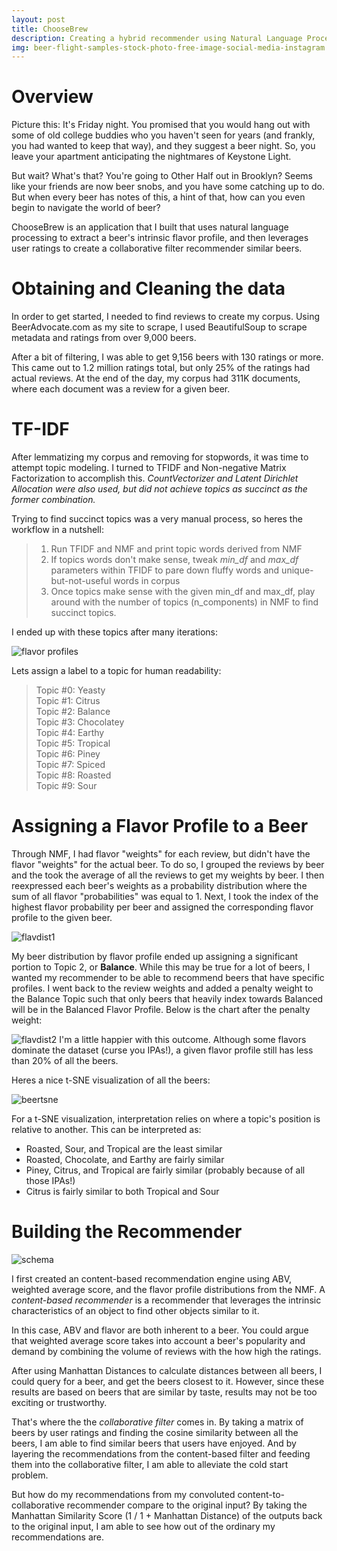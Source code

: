 ```yaml
---
layout: post
title: ChooseBrew
description: Creating a hybrid recommender using Natural Language Processing and user reviews
img: beer-flight-samples-stock-photo-free-image-social-media-instagram.jpg
---
```


# Overview
Picture this: It's Friday night. You promised that you would hang out with some of old college buddies who you haven't seen for years (and frankly, you had wanted to keep that way), and they suggest a beer night. So, you leave your apartment anticipating the nightmares of Keystone Light.  

But wait? What's that? You're going to Other Half out in Brooklyn? Seems like your friends are now beer snobs, and you have some catching up to do. But when every beer has notes of this, a hint of that, how can you even begin to navigate the world of beer?

ChooseBrew is an application that I built that uses natural language processing to extract a beer's intrinsic flavor profile, and then leverages user ratings to create a collaborative filter recommender similar beers.

# Obtaining and Cleaning the data

In order to get started, I needed to find reviews to create my corpus. Using BeerAdvocate.com as my site to scrape, I used BeautifulSoup to scrape metadata and ratings from over 9,000 beers.  

After a bit of filtering, I was able to get 9,156 beers with 130 ratings or more. This came out to 1.2 million ratings total, but only 25% of the ratings had actual reviews. At the end of the day, my corpus had 311K documents, where each document was a review for a given beer.

# TF-IDF
After lemmatizing my corpus and removing for stopwords, it was time to attempt topic modeling. I turned to TFIDF and Non-negative Matrix Factorization to accomplish this. *CountVectorizer and Latent Dirichlet Allocation were also used, but did not achieve topics as succinct as the former combination.*

Trying to find succinct topics was a very manual process, so heres the workflow in a nutshell:
>1. Run TFIDF and NMF and print topic words derived from NMF
>2. If topics words don't make sense, tweak *min_df* and *max_df* parameters within TFIDF to pare down fluffy words and unique-but-not-useful words in corpus
>3. Once topics make sense with the given min_df and max_df, play around with the number of topics (n_components) in NMF to find succinct topics.

I ended up with these topics after many iterations:

![flavor profiles](/assets/img/flavors.png)

Lets assign a label to a topic for human readability:

>Topic #0: Yeasty  
>Topic #1: Citrus  
>Topic #2: Balance  
>Topic #3: Chocolatey  
>Topic #4: Earthy  
>Topic #5: Tropical    
>Topic #6: Piney  
>Topic #7: Spiced  
>Topic #8: Roasted  
>Topic #9: Sour  

# Assigning a Flavor Profile to a Beer
Through NMF, I had flavor "weights" for each review, but didn't have the flavor "weights" for the actual beer. To do so, I grouped the reviews by beer and the took the average of all the reviews to get my weights by beer. I then  reexpressed each beer's weights as a probability distribution where the sum of all flavor "probabilities" was equal to 1. Next, I took the index of the highest flavor probability per beer and assigned the corresponding flavor profile to the given beer. 

![flavdist1](/assets/img/flavor1.png)

My beer distribution by flavor profile ended up assigning a significant portion to Topic 2, or **Balance**. While this may be true for a lot of beers, I wanted my recommender to be able to recommend beers that have specific profiles. I went back to the review weights and added a penalty weight to the Balance Topic such that only beers that heavily index towards Balanced will be in the Balanced Flavor Profile. Below is the chart after the penalty weight:

![flavdist2](/assets/img/flavor2.png)
I'm a little happier with this outcome. Although some flavors dominate the dataset (curse you IPAs!), a given flavor profile still has less than 20% of all the beers.

Heres a nice t-SNE visualization of all the beers:

![beertsne](/assets/img/Beertsne.png)


For a t-SNE visualization, interpretation relies on where a topic's position is relative to another. This can be interpreted as:
* Roasted, Sour, and Tropical are the least similar
* Roasted, Chocolate, and Earthy are fairly similar
* Piney, Citrus, and Tropical are fairly similar (probably because of all those IPAs!)
* Citrus is fairly similar to both Tropical and Sour


# Building the Recommender

![schema](/assets/img/schema.png)

I first created an content-based recommendation engine using ABV, weighted average score, and the flavor profile distributions from the NMF. A *content-based recommender* is a recommender that leverages the intrinsic characteristics of an object to find other objects similar to it. 

In this case, ABV and flavor are both inherent to a beer. You could argue that weighted average score takes into account a beer's popularity and demand by combining the volume of reviews with the how high the ratings.

After using Manhattan Distances to calculate distances between all beers, I could query for a beer, and get the beers closest to it. However, since these results are based on beers that are similar by taste, results may not be too exciting or trustworthy.

That's where the the *collaborative filter* comes in. By taking a matrix of beers by user ratings and finding the cosine similarity between all the beers,  I am able to find similar beers that users have enjoyed. And by layering the recommendations from the content-based filter and feeding them into the collaborative filter, I am able to alleviate the cold start problem.

But how do my recommendations from my convoluted content-to-collaborative recommender compare to the original input? By taking the Manhattan Similarity Score (1 / 1 + Manhattan Distance) of the outputs back to the original input, I am able to see how out of the ordinary my recommendations are.

